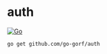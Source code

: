 # auth
[![Go](https://github.com/go-gorf/auth/actions/workflows/go.yml/badge.svg)](https://github.com/go-gorf/auth/actions/workflows/go.yml)

```shell
go get github.com/go-gorf/auth
```
